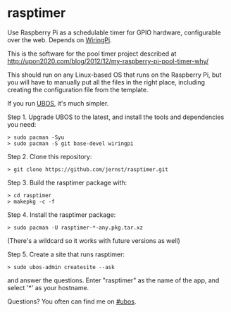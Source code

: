 rasptimer
=========

Use Raspberry Pi as a schedulable timer for GPIO hardware, configurable over the web.
Depends on [WiringPi](http://wiringpi.com/).

This is the software for the pool timer project described at
http://upon2020.com/blog/2012/12/my-raspberry-pi-pool-timer-why/

This should run on any Linux-based OS that runs on the Raspberry Pi, but you will
have to manually put all the files in the right place, including creating the
configuration file from the template.

If you run [UBOS](http://ubos.net/), it's much simpler.

Step 1. Upgrade UBOS to the latest, and install the tools and dependencies you need:

```
> sudo pacman -Syu
> sudo pacman -S git base-devel wiringpi
```

Step 2. Clone this repository:

```
> git clone https://github.com/jernst/rasptimer.git
```

Step 3. Build the rasptimer package with:

```
> cd rasptimer
> makepkg -c -f
```

Step 4. Install the rasptimer package:

```
> sudo pacman -U rasptimer-*-any.pkg.tar.xz
```

(There's a wildcard so it works with future versions as well)

Step 5. Create a site that runs rasptimer:

```
> sudo ubos-admin createsite --ask
```

and answer the questions. Enter "rasptimer" as the name of the app,
and select '*' as your hostname.

Questions? You often can find me on [#ubos](http://webchat.freenode.net/?channels=%23ubos).
